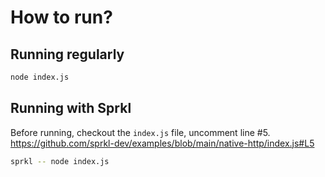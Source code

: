 # How to run?

## Running regularly

```bash
node index.js
```

## Running with Sprkl
Before running, checkout the `index.js` file, uncomment line #5.
https://github.com/sprkl-dev/examples/blob/main/native-http/index.js#L5

```bash
sprkl -- node index.js
```

